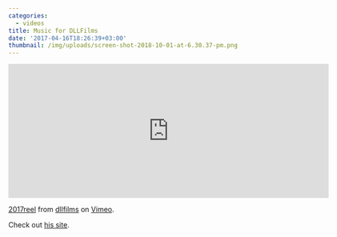 ```yaml
---
categories:
  - videos
title: Music for DLLFilms
date: '2017-04-16T18:26:39+03:00'
thumbnail: /img/uploads/screen-shot-2018-10-01-at-6.30.37-pm.png
---
```

<iframe src="https://player.vimeo.com/video/213415656" width="640" height="268" frameborder="0" webkitallowfullscreen mozallowfullscreen allowfullscreen></iframe>
<p><a href="https://vimeo.com/213415656">2017reel</a> from <a href="https://vimeo.com/user5832670">dllfilms</a> on <a href="https://vimeo.com">Vimeo</a>.</p>
Check out <a href="http://www.dllfilms.com/"> his site</a>.
